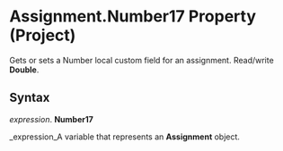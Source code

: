 
# Assignment.Number17 Property (Project)

Gets or sets a Number local custom field for an assignment. Read/write  **Double**.


## Syntax

 _expression_. **Number17**

 _expression_A variable that represents an  **Assignment** object.

